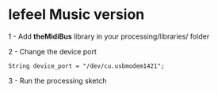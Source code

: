 # lefeel Music version

1 - Add **theMidiBus** library in your processing/libraries/ folder

2 - Change the device port 

```
String device_port = "/dev/cu.usbmodem1421";
```

3 - Run the processing sketch

